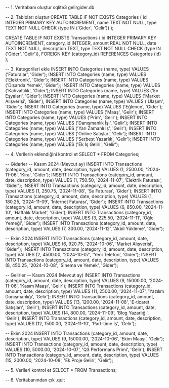 -- 1. Veritabanı oluştur
sqlite3 gelirgider.db

-- 2. Tabloları oluştur
CREATE TABLE IF NOT EXISTS Categories (
  id INTEGER PRIMARY KEY AUTOINCREMENT,
  name TEXT NOT NULL,
  type TEXT NOT NULL CHECK (type IN ('Gider', 'Gelir'))
);

CREATE TABLE IF NOT EXISTS Transactions (
  id INTEGER PRIMARY KEY AUTOINCREMENT,
  category_id INTEGER,
  amount REAL NOT NULL,
  date TEXT NOT NULL,
  description TEXT,
  type TEXT NOT NULL CHECK (type IN ('Gider', 'Gelir')),
  FOREIGN KEY (category_id) REFERENCES Categories (id)
);

-- 3. Kategorileri ekle
INSERT INTO Categories (name, type) VALUES ('Faturalar', 'Gider');
INSERT INTO Categories (name, type) VALUES ('Elektronik', 'Gider');
INSERT INTO Categories (name, type) VALUES ('Dışarıda Yemek', 'Gider');
INSERT INTO Categories (name, type) VALUES ('Kahvaltılık', 'Gider');
INSERT INTO Categories (name, type) VALUES ('Ev Eşyaları', 'Gider');
INSERT INTO Categories (name, type) VALUES ('Market Alışverişi', 'Gider');
INSERT INTO Categories (name, type) VALUES ('Ulaşım', 'Gider');
INSERT INTO Categories (name, type) VALUES ('Eğlence', 'Gider');
INSERT INTO Categories (name, type) VALUES ('Maaş', 'Gelir');
INSERT INTO Categories (name, type) VALUES ('Prim', 'Gelir');
INSERT INTO Categories (name, type) VALUES ('Danışmanlık İşi', 'Gelir');
INSERT INTO Categories (name, type) VALUES ('Yarı Zamanlı İş', 'Gelir');
INSERT INTO Categories (name, type) VALUES ('Online Satışlar', 'Gelir');
INSERT INTO Categories (name, type) VALUES ('Serbest Yazarlık', 'Gelir');
INSERT INTO Categories (name, type) VALUES ('Ek İş Geliri', 'Gelir');

-- 4. Verilerin eklendiğini kontrol et
SELECT * FROM Categories;

-- Giderler
-- Kasım 2024 (Mevcut ay)
INSERT INTO Transactions (category_id, amount, date, description, type) VALUES (1, 2500.00, '2024-11-06', 'Kira', 'Gider');
INSERT INTO Transactions (category_id, amount, date, description, type) VALUES (1, 750.50, '2024-11-07', 'Elektrik Faturası', 'Gider');
INSERT INTO Transactions (category_id, amount, date, description, type) VALUES (1, 250.75, '2024-11-08', 'Su Faturası', 'Gider');
INSERT INTO Transactions (category_id, amount, date, description, type) VALUES (1, 180.25, '2024-11-09', 'İnternet Faturası', 'Gider');
INSERT INTO Transactions (category_id, amount, date, description, type) VALUES (6, 850.00, '2024-11-10', 'Haftalık Market', 'Gider');
INSERT INTO Transactions (category_id, amount, date, description, type) VALUES (3, 225.50, '2024-11-11', 'Öğle Yemeği', 'Gider');
INSERT INTO Transactions (category_id, amount, date, description, type) VALUES (7, 300.00, '2024-11-12', 'Akbil Yükleme', 'Gider');

-- Ekim 2024
INSERT INTO Transactions (category_id, amount, date, description, type) VALUES (6, 920.75, '2024-10-06', 'Market Alışverişi', 'Gider');
INSERT INTO Transactions (category_id, amount, date, description, type) VALUES (2, 4500.00, '2024-10-07', 'Yeni Telefon', 'Gider');
INSERT INTO Transactions (category_id, amount, date, description, type) VALUES (8, 450.25, '2024-10-08', 'Sinema ve Yemek', 'Gider');

-- Gelirler
-- Kasım 2024 (Mevcut ay)
INSERT INTO Transactions (category_id, amount, date, description, type) VALUES (9, 15000.00, '2024-11-06', 'Kasım Maaşı', 'Gelir');
INSERT INTO Transactions (category_id, amount, date, description, type) VALUES (11, 2500.00, '2024-11-07', 'Yazılım Danışmanlığı', 'Gelir');
INSERT INTO Transactions (category_id, amount, date, description, type) VALUES (13, 1200.00, '2024-11-08', 'E-ticaret Satışları', 'Gelir');
INSERT INTO Transactions (category_id, amount, date, description, type) VALUES (14, 800.00, '2024-11-09', 'Blog Yazarlığı', 'Gelir');
INSERT INTO Transactions (category_id, amount, date, description, type) VALUES (12, 1500.00, '2024-11-10', 'Part-time İş', 'Gelir');

-- Ekim 2024
INSERT INTO Transactions (category_id, amount, date, description, type) VALUES (9, 15000.00, '2024-10-06', 'Ekim Maaşı', 'Gelir');
INSERT INTO Transactions (category_id, amount, date, description, type) VALUES (10, 5000.00, '2024-10-07', 'Q3 Performans Primi', 'Gelir');
INSERT INTO Transactions (category_id, amount, date, description, type) VALUES (15, 2000.00, '2024-10-08', 'Ek Proje Geliri', 'Gelir');

-- 5. Verileri kontrol et
SELECT * FROM Transactions;

-- 6. Veritabanından çık
.quit